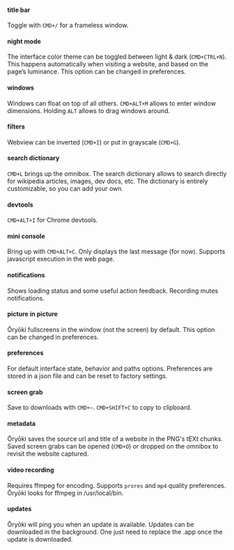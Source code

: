 #### title bar
Toggle with `CMD+/` for a frameless window.

#### night mode
The interface color theme can be toggled between light & dark (`CMD+CTRL+N`). This happens automatically when visiting a website, and based on the page’s luminance. This option can be changed in preferences.

#### windows
Windows can float on top of all others. `CMD+ALT+M` allows to enter window dimensions. Holding `ALT` allows to drag windows around.

#### filters
Webview can be inverted (`CMD+I`) or put in grayscale (`CMD+G`).

#### search dictionary
`CMD+L` brings up the omnibox. The search dictionary allows to search directly for wikipedia articles, images, dev docs, etc. The dictionary is entirely customizable, so you can add your own.

#### devtools
`CMD+ALT+I` for Chrome devtools.

#### mini console
Bring up with `CMD+ALT+C`. Only displays the last message (for now). Supports javascript execution in the web page.

#### notifications
Shows loading status and some useful action feedback. Recording mutes notifications.

#### picture in picture
Ōryōki fullscreens in the window (not the screen) by default. This option can be changed in preferences.

#### preferences
For default interface state, behavior and paths options. Preferences are stored in a json file and can be reset to factory settings.

#### screen grab
Save to downloads with `CMD+~`. `CMD+SHIFT+C` to copy to clipboard.

#### metadata
Ōryōki saves the source url and title of a website in the PNG's tEXt chunks. Saved screen grabs can be opened (`CMD+O`) or dropped on the omnibox to revisit the website captured.

#### video recording
Requires ffmpeg for encoding. Supports `prores` and `mp4` quality preferences. Ōryōki looks for ffmpeg in /usr/local/bin.

#### updates
Ōryōki will ping you when an update is available. Updates can be downloaded in the background. One just need to replace the .app once the update is downloaded.